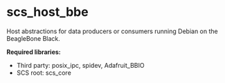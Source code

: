 # scs_host_bbe
Host abstractions for data producers or consumers running Debian on the BeagleBone Black.

**Required libraries:** 

* Third party: posix_ipc, spidev, Adafruit_BBIO
* SCS root: scs_core
